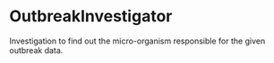 # OutbreakInvestigator
Investigation to find out the micro-organism responsible for the given outbreak data.
